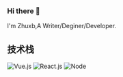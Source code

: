 ### Hi there 👋

I'm Zhuxb,A Writer/Deginer/Developer.

## 技术栈
<!-- <img align="right" src="https://github-readme-stats.vercel.app/api?username=Zhuxb-Clouds&show_icons=true&theme=onedark">   -->

![Vue.js](https://img.shields.io/badge/-Vue.js-%232c3e50?style=for-the-badge&logo=Vue.js)
![React.js](https://img.shields.io/badge/-React.js-%232c3e50?style=for-the-badge&logo=React)
![Node](https://img.shields.io/badge/-NodeJS-%23F05032?style=for-the-badge&logo=Node.js&logoColor=%23ffffff)

<!-- [![Top Langs](https://github-readme-stats.vercel.app/api/top-langs/?username=Zhuxb-Clouds&layout=compact)](https://github.com/Zhuxb-Clouds/github-readme-stats) -->

<!-- [![Readme Card](https://github-readme-stats.vercel.app/api/pin/?username=Zhuxb-Clouds&repo=next-zhuxb-blog)](https://github.com/Zhuxb-Clouds/next-zhuxb-blog) -->

